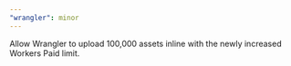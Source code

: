 ```yaml
---
"wrangler": minor
---
```


Allow Wrangler to upload 100,000 assets inline with the newly increased Workers Paid limit.
